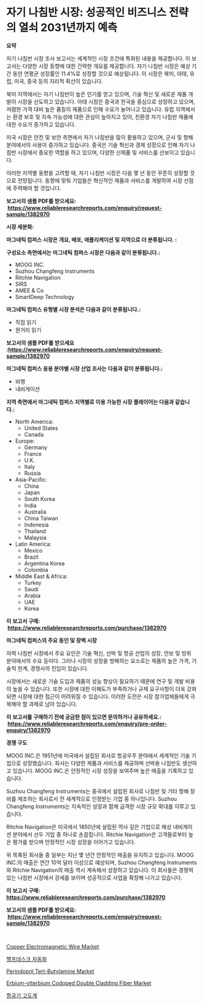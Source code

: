 <p><h1>자기 나침반 시장: 성공적인 비즈니스 전략의 열쇠 2031년까지 예측</h1></p><p><strong>요약</strong></p>
<p><p>자기 나침반 시장 조사 보고서는 세계적인 시장 조건에 특화된 내용을 제공합니다. 이 보고서는 다양한 시장 동향에 대한 간략한 개요를 제공합니다. 자기 나침반 시장은 예상 기간 동안 연평균 성장률인 11.4%로 성장할 것으로 예상됩니다. 이 시장은 북미, 아태, 유럽, 미국, 중국 등의 지리적 확산이 있습니다.</p><p>북미 지역에서는 자기 나침반이 높은 인기를 얻고 있으며, 기술 혁신 및 새로운 제품 개발이 시장을 선도하고 있습니다. 아태 시장은 중국과 한국을 중심으로 성장하고 있으며, 저렴한 가격 대비 높은 품질의 제품으로 인해 수요가 늘어나고 있습니다. 유럽 지역에서는 환경 보호 및 지속 가능성에 대한 관심이 높아지고 있어, 친환경 자기 나침반 제품에 대한 수요가 증가하고 있습니다.</p><p>미국 시장은 안전 및 보안 측면에서 자기 나침반을 많이 활용하고 있으며, 군사 및 항해 분야에서의 사용이 증가하고 있습니다. 중국은 기술 혁신과 경제 성장으로 인해 자기 나침반 시장에서 중요한 역할을 하고 있으며, 다양한 신제품 및 서비스를 선보이고 있습니다.</p><p>이러한 지역별 동향을 고려할 때, 자기 나침반 시장은 다음 몇 년 동안 꾸준히 성장할 것으로 전망됩니다. 동향에 맞춰 기업들은 혁신적인 제품과 서비스를 개발하여 시장 선점에 주력해야 할 것입니다.</p></p>
<p><strong>보고서의 샘플 PDF를 받으세요: &nbsp;<a href="https://www.reliableresearchreports.com/enquiry/request-sample/1382970">https://www.reliableresearchreports.com/enquiry/request-sample/1382970</a></strong></p>
<p><strong>시장 세분화:</strong></p>
<p><strong> 마그네틱 컴퍼스 시장은 개요, 배포, 애플리케이션 및 지역으로 더 분류됩니다. :</strong></p>
<p><strong>구성요소 측면에서는 마그네틱 컴퍼스 시장은 다음과 같이 분류됩니다.:</strong></p>
<p><ul><li>MOOG INC.</li><li>Suzhou Changfeng Instruments</li><li>Ritchie Navigation</li><li>SIRS</li><li>AMEE & Co</li><li>SmartDeep Technology</li></ul></p>
<p><strong> 마그네틱 컴퍼스 유형별 시장 분석은 다음과 같이 분류됩니다.:</strong></p>
<p><ul><li>직접 읽기</li><li>원거리 읽기</li></ul></p>
<p><strong>보고서의 샘플 PDF를 받으세요 :<a href="https://www.reliableresearchreports.com/enquiry/request-sample/1382970">https://www.reliableresearchreports.com/enquiry/request-sample/1382970</a></strong></p>
<p><strong> 마그네틱 컴퍼스 응용 분야별 시장 산업 조사는 다음과 같이 분류됩니다.:</strong></p>
<p><ul><li>비행</li><li>내비게이션</li></ul></p>
<p><strong>지역 측면에서 마그네틱 컴퍼스 지역별로 이용 가능한 시장 플레이어는 다음과 같습니다.:</strong></p>
<p><ul>
    <li>
        North America:
        <ul>
            <li>United States</li>
            <li>Canada</li>
        </ul>
    </li>
    <li>
        Europe:
        <ul>
            <li>Germany</li>
            <li>France</li>
            <li>U.K.</li>
            <li>Italy</li>
            <li>Russia</li>
        </ul>
    </li>
    <li>
        Asia-Pacific:
        <ul>
            <li>China</li>
            <li>Japan</li>
            <li>South Korea</li>
            <li>India</li>
            <li>Australia</li>
            <li>China Taiwan</li>
            <li>Indonesia</li>
            <li>Thailand</li>
            <li>Malaysia</li>
        </ul>
    </li>
    <li>
        Latin America:
        <ul>
            <li>Mexico</li>
            <li>Brazil</li>
            <li>Argentina Korea</li>
            <li>Colombia</li>
        </ul>
    </li>
    <li>
        Middle East & Africa:
        <ul>
            <li>Turkey</li>
            <li>Saudi</li>
            <li>Arabia</li>
            <li>UAE</li>
            <li>Korea</li>
        </ul>
    </li>
    </ul></p>
<p><strong>이 보고서 구매: &nbsp;<a href="https://www.reliableresearchreports.com/purchase/1382970">https://www.reliableresearchreports.com/purchase/1382970</a></strong></p>
<p><strong>마그네틱 컴퍼스의 주요 동인 및 장벽 시장</strong></p>
<p><p>자력 나침반 시장에서 주요 요인은 기술 혁신, 선박 및 항공 산업의 성장, 안보 및 방위 분야에서의 수요 등이다. 그러나 시장의 성장을 방해하는 요소로는 제품의 높은 가격, 기술적 한계, 경쟁사의 진입이 있습니다.</p><p>시장에서는 새로운 기술 도입과 제품의 성능 향상이 필요하기 때문에 연구 및 개발 비용이 높을 수 있습니다. 또한 시장에 대한 이해도가 부족하거나 규제 요구사항이 더욱 강화되면 시장에 대한 접근이 어려워질 수 있습니다. 이러한 도전은 시장 참가업체들에게 극복해야 할 과제로 남아 있습니다.</p></p>
<p><strong>이 보고서를 구매하기 전에 궁금한 점이 있으면 문의하거나 공유하세요.: &nbsp;<a href="https://www.reliableresearchreports.com/enquiry/pre-order-enquiry/1382970">https://www.reliableresearchreports.com/enquiry/pre-order-enquiry/1382970</a></strong></p>
<p><strong>경쟁 구도</strong></p>
<p><p>MOOG INC.은 1951년에 미국에서 설립된 회사로 항공우주 분야에서 세계적인 기술 기업으로 성장했습니다. 회사는 다양한 제품과 서비스를 제공하며 선박용 나침반도 생산하고 있습니다. MOOG INC.은 안정적인 시장 성장을 보여주며 높은 매출을 기록하고 있습니다.</p><p>Suzhou Changfeng Instruments는 중국에서 설립된 회사로 나침반 및 기타 항해 장비를 제조하는 회사로서 전 세계적으로 인정받는 기업 중 하나입니다. Suzhou Changfeng Instruments는 지속적인 성장과 함께 급격한 시장 규모 확대를 이루고 있습니다.</p><p>Ritchie Navigation은 미국에서 1850년에 설립된 역사 깊은 기업으로 해상 내비게이션 분야에서 선두 기업 중 하나로 손꼽힙니다. Ritchie Navigation은 고객들로부터 높은 평가를 받으며 안정적인 시장 성장을 이어가고 있습니다.</p><p>위 목록된 회사들 중 일부는 지난 몇 년간 안정적인 매출을 유지하고 있습니다. MOOG INC.의 매출은 연간 10억 달러 이상으로 예상되며, Suzhou Changfeng Instruments와 Ritchie Navigation의 매출 역시 계속해서 성장하고 있습니다. 이 회사들은 경쟁력 있는 나침반 시장에서 강세를 보이며 성공적으로 사업을 확장해 나가고 있습니다.</p></p>
<p><strong>이 보고서 구매: &nbsp; <a href="https://www.reliableresearchreports.com/purchase/1382970">https://www.reliableresearchreports.com/purchase/1382970</a></strong></p>
<p><strong>보고서의 샘플 PDF를 받으세요: &nbsp;<a href="https://www.reliableresearchreports.com/enquiry/request-sample/1382970">https://www.reliableresearchreports.com/enquiry/request-sample/1382970</a></strong><strong></strong></p>
<p>&nbsp;</p>
<p><p><a href="https://issuu.com/reportprime-2/docs/copper-electromagnetic-wire-market-size-2030.pptx">Copper Electromagnetic Wire Market</a></p><p><a href="https://medium.com/@lanceolsotn8978/%ED%97%AC%ED%94%84%EB%8D%B0%EC%8A%A4%ED%81%AC-%EC%9E%90%EB%8F%99%ED%99%94-%EC%8B%9C%EC%9E%A5-%ED%86%B5%EC%B0%B0-%EC%8B%9C%EC%9E%A5-%EB%8F%99%ED%96%A5-%EC%84%B1%EC%9E%A5-2024%EB%85%84%EB%B6%80%ED%84%B0-2031%EB%85%84%EA%B9%8C%EC%A7%80-%EC%98%88%EC%B8%A1-b755e0f5d3ef">헬프데스크 자동화</a></p><p><a href="https://github.com/jhcraigie/Market-Research-Report-List-2/blob/main/perindopril-tert-butylamine-market.md">Perindopril Tert-Butylamine Market</a></p><p><a href="https://view.publitas.com/reportprime-1/erbium-ytterbium-codoped-double-cladding-fiber-market-research-report-provides-thorough-industry-overview-which-offers-an-in-depth-analysis-of-product-trends-and-new-market-divisions/">Erbium-ytterbium Codoped Double Cladding Fiber Market</a></p><p><a href="https://github.com/vsn7qpua81q/Market-Research-Report-List-1/blob/main/6508618186665.md">항공기 고도계</a></p></p>